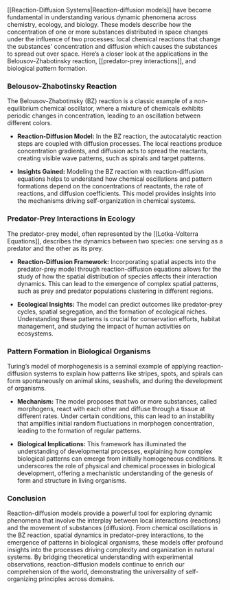 [[Reaction-Diffusion Systems|Reaction-diffusion models]] have become fundamental in understanding various dynamic phenomena across chemistry, ecology, and biology. These models describe how the concentration of one or more substances distributed in space changes under the influence of two processes: local chemical reactions that change the substances' concentration and diffusion which causes the substances to spread out over space. Here’s a closer look at the applications in the Belousov-Zhabotinsky reaction, [[predator-prey interactions]], and biological pattern formation.

### Belousov-Zhabotinsky Reaction

The Belousov-Zhabotinsky (BZ) reaction is a classic example of a non-equilibrium chemical oscillator, where a mixture of chemicals exhibits periodic changes in concentration, leading to an oscillation between different colors.

- **Reaction-Diffusion Model:** In the BZ reaction, the autocatalytic reaction steps are coupled with diffusion processes. The local reactions produce concentration gradients, and diffusion acts to spread the reactants, creating visible wave patterns, such as spirals and target patterns.
  
- **Insights Gained:** Modeling the BZ reaction with reaction-diffusion equations helps to understand how chemical oscillations and pattern formations depend on the concentrations of reactants, the rate of reactions, and diffusion coefficients. This model provides insights into the mechanisms driving self-organization in chemical systems.

### Predator-Prey Interactions in Ecology

The predator-prey model, often represented by the [[Lotka-Volterra Equations]], describes the dynamics between two species: one serving as a predator and the other as its prey.

- **Reaction-Diffusion Framework:** Incorporating spatial aspects into the predator-prey model through reaction-diffusion equations allows for the study of how the spatial distribution of species affects their interaction dynamics. This can lead to the emergence of complex spatial patterns, such as prey and predator populations clustering in different regions.
  
- **Ecological Insights:** The model can predict outcomes like predator-prey cycles, spatial segregation, and the formation of ecological niches. Understanding these patterns is crucial for conservation efforts, habitat management, and studying the impact of human activities on ecosystems.

### Pattern Formation in Biological Organisms

Turing’s model of morphogenesis is a seminal example of applying reaction-diffusion systems to explain how patterns like stripes, spots, and spirals can form spontaneously on animal skins, seashells, and during the development of organisms.

- **Mechanism:** The model proposes that two or more substances, called morphogens, react with each other and diffuse through a tissue at different rates. Under certain conditions, this can lead to an instability that amplifies initial random fluctuations in morphogen concentration, leading to the formation of regular patterns.
  
- **Biological Implications:** This framework has illuminated the understanding of developmental processes, explaining how complex biological patterns can emerge from initially homogeneous conditions. It underscores the role of physical and chemical processes in biological development, offering a mechanistic understanding of the genesis of form and structure in living organisms.

### Conclusion

Reaction-diffusion models provide a powerful tool for exploring dynamic phenomena that involve the interplay between local interactions (reactions) and the movement of substances (diffusion). From chemical oscillations in the BZ reaction, spatial dynamics in predator-prey interactions, to the emergence of patterns in biological organisms, these models offer profound insights into the processes driving complexity and organization in natural systems. By bridging theoretical understanding with experimental observations, reaction-diffusion models continue to enrich our comprehension of the world, demonstrating the universality of self-organizing principles across domains.